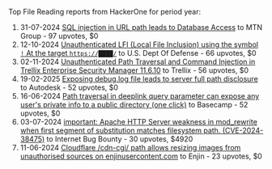Top File Reading reports from HackerOne for period year:

1. 31-07-2024 [SQL injection in URL path leads to Database Access](https://hackerone.com/reports/2633959) to MTN Group - 97 upvotes, $0
2. 12-10-2024 [Unauthenticated LFI (Local File Inclusion) using the symbol `!` At the target `https://████/`](https://hackerone.com/reports/2778380) to U.S. Dept Of Defense - 66 upvotes, $0
3. 02-11-2024 [Unauthenticated Path Traversal and Command Injection in Trellix Enterprise Security Manager 11.6.10](https://hackerone.com/reports/2817658) to Trellix - 56 upvotes, $0
4. 19-02-2025 [Exposing debug.log file leads to server full path disclosure](https://hackerone.com/reports/3002345) to Autodesk - 52 upvotes, $0
5. 16-06-2024 [Path traversal in deeplink query parameter can expose any user's private info to a public directory (one click)](https://hackerone.com/reports/2553411) to Basecamp - 52 upvotes, $0
6. 03-07-2024 [important: Apache HTTP Server weakness in mod_rewrite when first segment of substitution matches filesystem path. (CVE-2024-38475)](https://hackerone.com/reports/2585378) to Internet Bug Bounty - 30 upvotes, $4920
7. 11-06-2024 [Cloudflare /cdn-cgi/ path allows resizing images from unauthorised sources on enjinusercontent.com](https://hackerone.com/reports/2545994) to Enjin - 23 upvotes, $0
